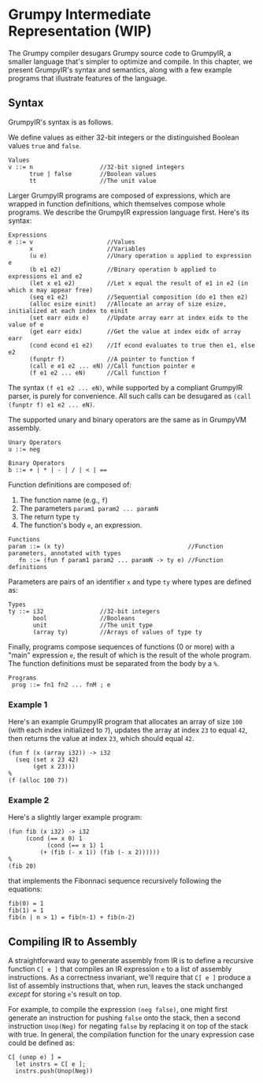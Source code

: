 # Grumpy Intermediate Representation (WIP)

The Grumpy compiler desugars Grumpy source code to GrumpyIR, a smaller language that's simpler to optimize and compile. In this chapter, we present GrumpyIR's syntax and semantics, along with a few example programs that illustrate features of the language.

## Syntax

GrumpyIR's syntax is as follows.

We define values as either 32-bit integers or the distinguished Boolean values `true` and `false`.

```
Values 
v ::= n                   //32-bit signed integers
      true | false        //Boolean values
      tt                  //The unit value
```

Larger GrumpyIR programs are composed of expressions, which are wrapped in function definitions, which themselves compose whole programs. We describe the GrumpyIR expression language first. Here's its syntax:

```
Expressions 
e ::= v                     //Values
      x                     //Variables
      (u e)                 //Unary operation u applied to expression e
      (b e1 e2)             //Binary operation b applied to expressions e1 and e2
      (let x e1 e2)         //Let x equal the result of e1 in e2 (in which x may appear free)
      (seq e1 e2)           //Sequential composition (do e1 then e2)
      (alloc esize einit)   //Allocate an array of size esize, initialized at each index to einit
      (set earr eidx e)     //Update array earr at index eidx to the value of e
      (get earr eidx)       //Get the value at index eidx of array earr
      (cond econd e1 e2)    //If econd evaluates to true then e1, else e2
      (funptr f)            //A pointer to function f
      (call e e1 e2 ... eN) //Call function pointer e  
      (f e1 e2 ... eN)      //Call function f
```

The syntax `(f e1 e2 ... eN)`, while supported by a compliant GrumpyIR parser, is purely for convenience. All such calls can be desugared as `(call (funptr f) e1 e2 ... eN)`.

The supported unary and binary operators are the same as in GrumpyVM assembly.

```
Unary Operators
u ::= neg

Binary Operators
b ::= + | * | - | / | < | ==
```

Function definitions are composed of: 
1. The function name (e.g., `f`)
2. The parameters `param1 param2 ... paramN`
3. The return type `ty`
4. The function's body `e`, an expression.

```
Functions 
param ::= (x ty)                                   //Function parameters, annotated with types
   fn ::= (fun f param1 param2 ... paramN -> ty e) //Function definitions
```

Parameters are pairs of an identifier `x` and type `ty` where types are defined as:

```
Types 
ty ::= i32                //32-bit integers
       bool               //Booleans
       unit               //The unit type
       (array ty)         //Arrays of values of type ty
```

Finally, programs compose sequences of functions (0 or more) with a "main" expression `e`, the result of which is the result of the whole program. The function definitions must be separated from the body by a `%`.

```
Programs
 prog ::= fn1 fn2 ... fnM ; e                      
```

### Example 1

Here's an example GrumpyIR program that allocates an array of size `100` (with each index initialized to `7`), updates the array at index `23` to equal `42`, then returns the value at index `23`, which should equal `42`.

```
(fun f (x (array i32)) -> i32 
  (seq (set x 23 42) 
       (get x 23)))
%
(f (alloc 100 7))
```

### Example 2

Here's a slightly larger example program:

```
(fun fib (x i32) -> i32
     (cond (== x 0) 1
           (cond (== x 1) 1
	   	 (+ (fib (- x 1)) (fib (- x 2))))))		 
%
(fib 20)
```

that implements the Fibonnaci sequence recursively following the equations:

```
fib(0) = 1
fib(1) = 1
fib(n | n > 1) = fib(n-1) + fib(n-2)
```

## Compiling IR to Assembly

A straightforward way to generate assembly from IR is to define a recursive function `C[ e ]` that compiles an IR expression `e` to a list of assembly instructions. As a correctness invariant, we'll require that `C[ e ]` produce a list of assembly instructions that, when run, leaves the stack unchanged *except* for storing `e`'s result on top.

For example, to compile the expression `(neg false)`, one might first generate an instruction for pushing `false` onto the stack, then a second instruction `Unop(Neg)` for negating `false` by replacing it on top of the stack with true. In general, the compilation function for the unary expression case could be defined as:

```
C[ (unop e) ] = 
  let instrs = C[ e ]; 
  instrs.push(Unop(Neg))
```
